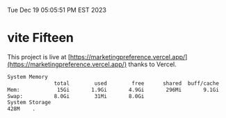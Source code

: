 Tue Dec 19 05:05:51 PM EST 2023

# vite Fifteen


This project is live at [https://marketingpreference.vercel.app/](https://marketingpreference.vercel.app/) thanks to Vercel.

```bash
System Memory
               total        used        free      shared  buff/cache   available
Mem:            15Gi       1.9Gi       4.9Gi       296Mi       9.1Gi        13Gi
Swap:          8.0Gi        31Mi       8.0Gi
System Storage
428M	.
```
```bash
